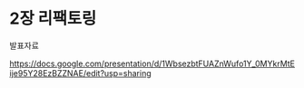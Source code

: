 # 2장 리팩토링

발표자료 

https://docs.google.com/presentation/d/1WbsezbtFUAZnWufo1Y_0MYkrMtEije95Y28EzBZZNAE/edit?usp=sharing
